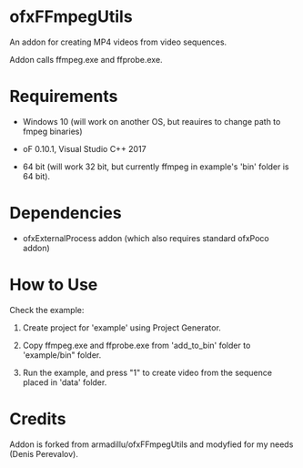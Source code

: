 # ofxFFmpegUtils

An addon for creating MP4 videos from video sequences.

Addon calls ffmpeg.exe and ffprobe.exe.

# Requirements

* Windows 10 (will work on another OS, but reauires to change path to fmpeg binaries)

* oF 0.10.1, Visual Studio C++ 2017

* 64 bit (will work 32 bit, but currently ffmpeg in example's 'bin' folder is 64 bit).

# Dependencies

* ofxExternalProcess addon (which also requires standard ofxPoco addon)


# How to Use

Check the example: 

1. Create project for 'example' using Project Generator.

2. Copy ffmpeg.exe and ffprobe.exe from 'add_to_bin' folder to 'example/bin" folder.

3. Run the example, and press "1" to create video from the sequence placed in 'data' folder.

# Credits

Addon is forked from armadillu/ofxFFmpegUtils and modyfied for my needs (Denis Perevalov).
